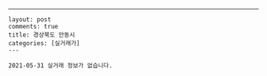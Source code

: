 ---
    layout: post
    comments: true
    title: 경상북도 안동시
    categories: [실거래가]
    ---

    2021-05-31 실거래 정보가 없습니다.

    